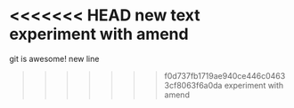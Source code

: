 <<<<<<< HEAD
new text
experiment with amend
=======
git is awesome!
new line
>>>>>>> f0d737fb1719ae940ce446c04633cf8063f6a0da
experiment with amend
